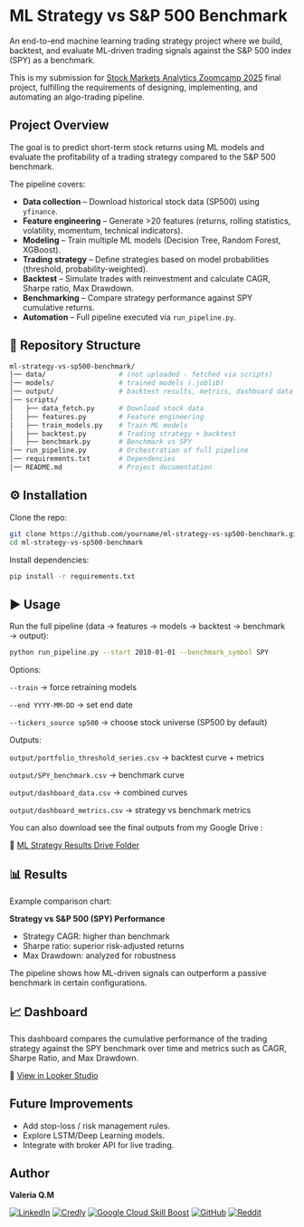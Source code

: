 # ML Strategy vs S&P 500 Benchmark

An end-to-end machine learning trading strategy project where we build, backtest, and evaluate ML-driven trading signals against the S&P 500 index (SPY) as a benchmark.

This is my submission for [Stock Markets Analytics Zoomcamp 2025](https://github.com/DataTalksClub/stock-markets-analytics-zoomcamp) final project, fulfilling the requirements of designing, implementing, and automating an algo-trading pipeline.

## Project Overview

The goal is to predict short-term stock returns using ML models and evaluate the profitability of a trading strategy compared to the S&P 500 benchmark.

The pipeline covers:

- **Data collection** – Download historical stock data (SP500) using `yfinance`.  
- **Feature engineering** – Generate >20 features (returns, rolling statistics, volatility, momentum, technical indicators).  
- **Modeling** – Train multiple ML models (Decision Tree, Random Forest, XGBoost).  
- **Trading strategy** – Define strategies based on model probabilities (threshold, probability-weighted).  
- **Backtest** – Simulate trades with reinvestment and calculate CAGR, Sharpe ratio, Max Drawdown.  
- **Benchmarking** – Compare strategy performance against SPY cumulative returns.  
- **Automation** – Full pipeline executed via `run_pipeline.py`.

## 📂 Repository Structure

```sh
ml-strategy-vs-sp500-benchmark/
│── data/                  # (not uploaded - fetched via scripts)
│── models/                # trained models (.joblib)
│── output/                # backtest results, metrics, dashboard data
│── scripts/
│   ├── data_fetch.py      # Download stock data
│   ├── features.py        # Feature engineering
│   ├── train_models.py    # Train ML models
│   ├── backtest.py        # Trading strategy + backtest
│   ├── benchmark.py       # Benchmark vs SPY
│── run_pipeline.py        # Orchestration of full pipeline
│── requirements.txt       # Dependencies
│── README.md              # Project documentation
```
## ⚙️ Installation

Clone the repo:

```sh
git clone https://github.com/yourname/ml-strategy-vs-sp500-benchmark.git
cd ml-strategy-vs-sp500-benchmark
```

Install dependencies:

```sh
pip install -r requirements.txt
```

## ▶️ Usage

Run the full pipeline (data → features → models → backtest → benchmark → output):

```sh
python run_pipeline.py --start 2010-01-01 --benchmark_symbol SPY
```

Options:

`--train` → force retraining models

`--end YYYY-MM-DD` → set end date

`--tickers_source sp500` → choose stock universe (SP500 by default)

Outputs:

`output/portfolio_threshold_series.csv` → backtest curve + metrics

`output/SPY_benchmark.csv` → benchmark curve

`output/dashboard_data.csv` → combined curves

`output/dashboard_metrics.csv` → strategy vs benchmark metrics

You can also download see the final outputs from my Google Drive :

🔗 [ML Strategy Results Drive Folder](https://drive.google.com/drive/folders/1KaguxuFx44iSP58NgmiXlZ422X80aZhg?usp=sharing) 

## 📊 Results

Example comparison chart:

**Strategy vs S&P 500 (SPY) Performance**

- Strategy CAGR: higher than benchmark
- Sharpe ratio: superior risk-adjusted returns
- Max Drawdown: analyzed for robustness

The pipeline shows how ML-driven signals can outperform a passive benchmark in certain configurations.

## 📈 Dashboard  

This dashboard compares the cumulative performance of the trading strategy against the SPY benchmark over time and metrics such as CAGR, Sharpe Ratio, and Max Drawdown.

🔗 [View in Looker Studio](https://lookerstudio.google.com/reporting/66ad0311-bd18-4965-9df0-046dc1f9228d)  

## Future Improvements

- Add stop-loss / risk management rules.
- Explore LSTM/Deep Learning models.
- Integrate with broker API for live trading.

## Author  

**Valeria Q.M** 

[![LinkedIn](https://img.shields.io/badge/-💼%20LinkedIn-white?style=flat&logo=linkedin&logoColor=white)](https://www.linkedin.com/in/valeriaqm/)
[![Credly](https://img.shields.io/badge/-Credly-white?style=flat&logo=credly&logoColor=FFA500)](https://www.credly.com/users/valeria-quijada)
[![Google Cloud Skill Boost](https://img.shields.io/badge/-Google%20Cloud%20Skills-white?style=flat&logo=googlecloud&logoColor=4285F4)](https://www.cloudskillsboost.google/public_profiles/36f6887c-3fbb-4cab-9f3b-74f534cf89b0?locale=es)
[![GitHub](https://img.shields.io/badge/-GitHub-white?style=flat&logo=github&logoColor=181717)](https://github.com/valeqm)
[![Reddit](https://img.shields.io/badge/-Reddit-white?style=flat&logo=reddit&logoColor=FF4500)](https://www.reddit.com/)


